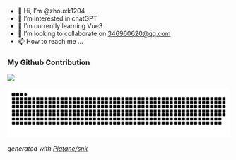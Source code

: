 - 👋 Hi, I’m @zhouxk1204
- 👀 I’m interested in chatGPT
- 🌱 I’m currently learning Vue3
- 💞️ I’m looking to collaborate on 346960620@qq.com
- 📫 How to reach me ...

### My Github Contribution
![](https://raw.githubusercontent.com/zhouxk1204/zhouxk1204/main/assets/github-contribution-grid-snake.svg)

<picture>
  <source media="(prefers-color-scheme: dark)" srcset="https://raw.githubusercontent.com/platane/platane/output/github-contribution-grid-snake-dark.svg">
  <source media="(prefers-color-scheme: light)" srcset="https://raw.githubusercontent.com/platane/platane/output/github-contribution-grid-snake.svg">
  <img alt="github contribution grid snake animation" src="https://raw.githubusercontent.com/platane/platane/output/github-contribution-grid-snake.svg">
</picture>

_generated with [Platane/snk](https://github.com/Platane/snk)_
<!---
zhouxk1204/zhouxk1204 is a ✨ special ✨ repository because its `README.md` (this file) appears on your GitHub profile.
You can click the Preview link to take a look at your changes.
--->
